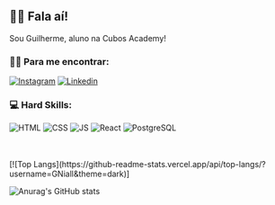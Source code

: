 ## 🤙🏼 Fala aí!

Sou Guilherme, aluno na Cubos Academy!

### 🤟🏼 Para me encontrar:

[![Instagram](https://img.shields.io/badge/Instagram-E4405F?style=for-the-badge&logo=instagram&logoColor=white)](https://www.instagram.com/gui.nesi/)
[![Linkedin](https://img.shields.io/badge/LinkedIn-0077B5?style=for-the-badge&logo=linkedin&logoColor=white)](https://www.linkedin.com/in/gniall/)

### 💻 Hard Skills:

![HTML](https://img.shields.io/badge/HTML5-E34F26?style=for-the-badge&logo=html5&logoColor=white)
![CSS](https://img.shields.io/badge/CSS3-1572B6?style=for-the-badge&logo=css3&logoColor=white)
![JS](https://img.shields.io/badge/JavaScript-323330?style=for-the-badge&logo=javascript&logoColor=F7DF1E)
![React](https://img.shields.io/badge/React_Native-20232A?style=for-the-badge&logo=react&logoColor=61DAFB)
![PostgreSQL](https://img.shields.io/badge/PostgreSQL-316192?style=for-the-badge&logo=postgresql&logoColor=white)
<br/>
<br/>
<br/>

<div>
  [![Top Langs](https://github-readme-stats.vercel.app/api/top-langs/?username=GNiall&theme=dark)]
  
  ![Anurag's GitHub stats](https://github-readme-stats.vercel.app/api?username=GNiall&show_icons=true&theme=dark)
</div>
